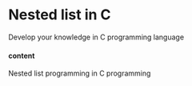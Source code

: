 # Nested list in C
Develop your knowledge in C programming language

#### content
Nested list programming in C programming
